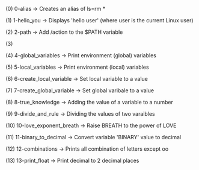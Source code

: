 (0) 0-alias -> Creates an alias of ls=rm *

(1) 1-hello_you -> Displays 'hello user' (where user is the current Linux user)

(2) 2-path -> Add /action to the $PATH variable

(3) 

(4) 4-global_variables -> Print environment (global) variables

(5) 5-local_variables -> Print environment (local) variables

(6) 6-create_local_variable -> Set local variable to a value

(7) 7-create_global_variable -> Set global varibale to a value

(8) 8-true_knowledge -> Adding the value of a  variable to a number

(9) 9-divide_and_rule -> Dividing the values of two varaibles

(10) 10-love_exponent_breath -> Raise BREATH to the power of LOVE

(11) 11-binary_to_decimal -> Convert variable 'BINARY' value to decimal

(12) 12-combinations -> Prints all combination of letters except oo

(13) 13-print_float -> Print decimal to 2 decimal places



